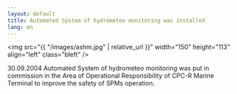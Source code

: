 ```yaml
---
layout: default
title: Automated System of hydrometeo monitoring was installed
lang: en
---
```

<img src="{{ "/images/ashm.jpg" | relative_url }}" width="150" height="113" align="left" class="bleft" />

30.09.2004 Automated System of hydrometeo monitoring was put in commission in the Area of Operational Responsibility of CPC-R Marine Terminal to improve the safety of SPMs operation.
